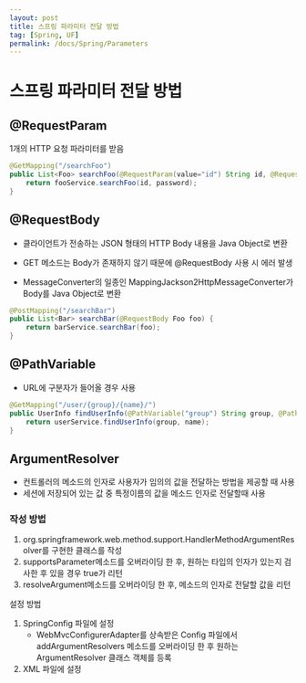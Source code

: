 ```yaml
---
layout: post
title: 스프링 파라미터 전달 방법
tag: [Spring, UF]
permalink: /docs/Spring/Parameters
---
```

# 스프링 파라미터 전달 방법

## @RequestParam
1개의 HTTP 요청 파라미터를 받음

```java
@GetMapping("/searchFoo")
public List<Foo> searchFoo(@RequestParam(value="id") String id, @RequestParam(value="password") String password) {
    return fooService.searchFoo(id, password);
}
```

## @RequestBody

- 클라이언트가 전송하는 JSON 형태의 HTTP Body 내용을 Java Object로 변환

- GET 메소드는 Body가 존재하지 않기 때문에 @RequestBody 사용 시 에러 발생

- MessageConverter의 일종인 MappingJackson2HttpMessageConverter가 Body를 Java Object로 변환

```java
@PostMapping("/searchBar")
public List<Bar> searchBar(@RequestBody Foo foo) {
    return barService.searchBar(foo);
}
```
## @PathVariable

- URL에 구분자가 들어올 경우 사용

```java
@GetMapping("/user/{group}/{name}/")
public UserInfo findUserInfo(@PathVariable("group") String group, @PathVariable("name")) {
    return userService.findUserInfo(group, name);
}
```

## ArgumentResolver

- 컨트롤러의 메소드의 인자로 사용자가 임의의 값을 전달하는 방법을 제공할 때 사용
- 세션에 저장되어 있는 값 중 특정이름의 값을 메소드 인자로 전달할때 사용

### 작성 방법

1. org.springframework.web.method.support.HandlerMethodArgumentResolver를 구현한 클래스를 작성
2. supportsParameter메소드를 오버라이딩 한 후, 원하는 타입의 인자가 있는지 검사한 후 있을 경우 true가 리턴
3. resolveArgument메소드를 오버라이딩 한 후, 메소드의 인자로 전달할 값을 리턴

설정 방법

1. SpringConfig 파일에 설정
   - WebMvcConfigurerAdapter를 상속받은 Config 파일에서 addArgumentResolvers 메소드를 오버라이딩 한 후 원하는 ArgumentResolver 클래스 객체를 등록
2. XML 파일에 설정